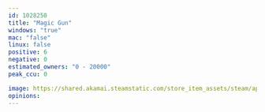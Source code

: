 ```yaml
---
id: 1028250
title: "Magic Gun"
windows: "true"
mac: "false"
linux: false
positive: 6
negative: 0
estimated_owners: "0 - 20000"
peak_ccu: 0

image: https://shared.akamai.steamstatic.com/store_item_assets/steam/apps/1028250/header.jpg?t=1570424766
opinions:
---
```

